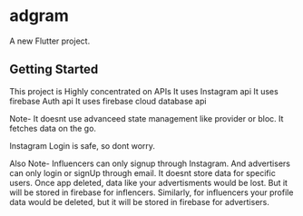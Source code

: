 # adgram

A new Flutter project.

## Getting Started

This project is Highly concentrated on APIs
It uses Instagram api
It uses firebase Auth api
It uses firebase cloud database api

Note- It doesnt use advanceed state management like provider or bloc.
It fetches data on the go.

Instagram Login is safe,
so dont worry.

Also Note-
Influencers can only signup through Instagram.
And advertisers can only login or signUp through email.
It doesnt store data for specific users.
Once app deleted, data like your advertisments would be lost. But it will be stored in firebase for inflencers.
Similarly, for influencers your profile data would be deleted, but it will be stored in firebase for advertisers.
